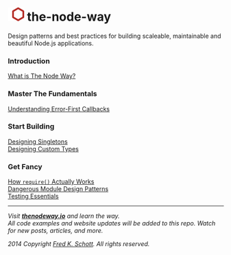 ![icon](logo.png) the-node-way
==============================================

Design patterns and best practices for building scaleable, maintainable and beautiful Node.js applications.

### Introduction
[What is The Node Way?](http://thenodeway.io/introduction/)
### Master The Fundamentals
[Understanding Error-First Callbacks](http://thenodeway.io/posts/fundamentals/understanding-error-first-callbacks/)
### Start Building
[Designing Singletons](http://thenodeway.io/posts/start-building/designing-singletons/)  
[Designing Custom Types](http://thenodeway.io/posts/start-building/designing-custom-types/)
### Get Fancy
[How `require()` Actually Works](http://thenodeway.io/posts/get-fancy/how-require-actually-works/)  
[Dangerous Module Design Patterns](http://thenodeway.io/posts/get-fancy/dangerous-module-design-patterns/)  
[Testing Essentials](http://thenodeway.io/posts/get-fancy/testing-essentials/)

---

*Visit __[thenodeway.io](http://thenodeway.io)__ and learn the way.*  
*All code examples and website updates will be added to this repo. Watch for new posts, articles, and more.*

*2014 Copyright [Fred K. Schott](https://twitter.com/FredKSchott). All rights reserved.*
